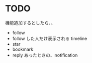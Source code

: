 # TODO
機能追加するとしたら、、
* follow
* follow した人だけ表示される timeline
* star
* bookmark
* reply あったときの、notification

